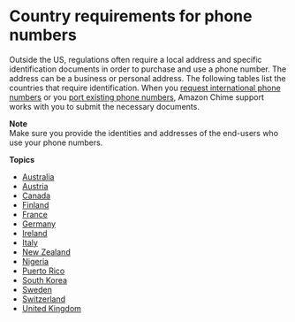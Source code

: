 # Country requirements for phone numbers<a name="phone-country-reqs"></a>

Outside the US, regulations often require a local address and specific identification documents in order to purchase and use a phone number\. The address can be a business or personal address\. The following tables list the countries that require identification\. When you [request international phone numbers](request-intl-numbers.md) or you [port existing phone numbers](porting.md), Amazon Chime support works with you to submit the necessary documents\.

**Note**  
Make sure you provide the identities and addresses of the end\-users who use your phone numbers\.

**Topics**
+ [Australia](order-port-australia.md)
+ [Austria](order-port-austria.md)
+ [Canada](order-port-canada.md)
+ [Finland](order-port-finland.md)
+ [France](order-port-france.md)
+ [Germany](order-port-germany.md)
+ [Ireland](order-port-ireland.md)
+ [Italy](order-port-italy.md)
+ [New Zealand](order-port-nz.md)
+ [Nigeria](order-port-nigeria.md)
+ [Puerto Rico](order-port-pr.md)
+ [South Korea](order-port-s-korea.md)
+ [Sweden](order-port-sweden.md)
+ [Switzerland](order-port-switzerland.md)
+ [United Kingdom](order-port-uk.md)
